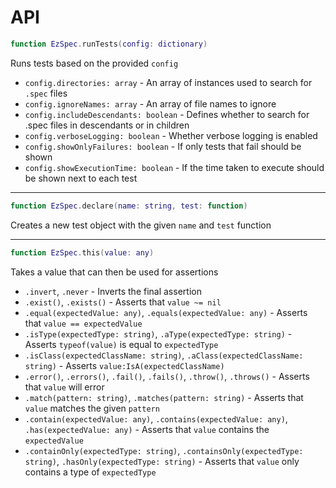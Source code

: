 # API

```Lua
function EzSpec.runTests(config: dictionary)
```
Runs tests based on the provided `config`

* `config.directories: array` - An array of instances used to search for `.spec` files
* `config.ignoreNames: array` - An array of file names to ignore
* `config.includeDescendants: boolean` - Defines whether to search for .spec files in descendants or in children
* `config.verboseLogging: boolean` - Whether verbose logging is enabled
* `config.showOnlyFailures: boolean` - If only tests that fail should be shown
* `config.showExecutionTime: boolean` - If the time taken to execute should be shown next to each test

---

```Lua
function EzSpec.declare(name: string, test: function)
```
Creates a new test object with the given `name` and `test` function

---

```Lua
function EzSpec.this(value: any)
```
Takes a value that can then be used for assertions

* `.invert`, `.never` - Inverts the final assertion
* `.exist()`, `.exists()` - Asserts that `value ~= nil`
* `.equal(expectedValue: any)`, `.equals(expectedValue: any)` - Asserts that `value == expectedValue`
* `.isType(expectedType: string)`, `.aType(expectedType: string)` - Asserts `typeof(value)` is equal to `expectedType`
* `.isClass(expectedClassName: string)`, `.aClass(expectedClassName: string)` - Asserts `value:IsA(expectedClassName)`
* `.error()`, `.errors()`, `.fail()`, `.fails()`, `.throw()`, `.throws()` - Asserts that `value` will error
* `.match(pattern: string)`, `.matches(pattern: string)` - Asserts that `value` matches the given `pattern`
* `.contain(expectedValue: any)`, `.contains(expectedValue: any)`, `.has(expectedValue: any)` - Asserts that `value` contains the `expectedValue`
* `.containOnly(expectedType: string)`, `.containsOnly(expectedType: string)`, `.hasOnly(expectedType: string)` - Asserts that `value` only contains a type of `expectedType`